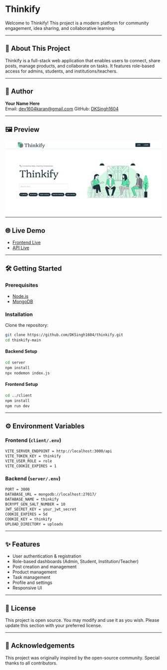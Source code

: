 
# Thinkify

Welcome to Thinkify! This project is a modern platform for community engagement, idea sharing, and collaborative learning.

---

## 🚀 About This Project

Thinkify is a full-stack web application that enables users to connect, share posts, manage products, and collaborate on tasks. It features role-based access for admins, students, and institutions/teachers.

---

## 👤 Author

**Your Name Here**  
Email: dev1604karan@gmail.com 
GitHub: [DKSingh1604](https://github.com/DKSingh1604)

---

## 🖼️ Preview

![Preview](preview.png)

---

## 🌐 Live Demo

<!-- Update these links if you deploy your own version -->
- [Frontend Live](https://your-frontend-url.com)
- [API Live](https://your-backend-url.com)

---

## 🛠️ Getting Started

### Prerequisites
- [Node.js](https://nodejs.org/)
- [MongoDB](https://www.mongodb.com/)

### Installation

Clone the repository:
```sh
git clone https://github.com/DKSingh1604/thinkify.git
cd thinkify-main
```

#### Backend Setup
```sh
cd server
npm install
npx nodemon index.js
```

#### Frontend Setup
```sh
cd ../client
npm install
npm run dev
```

---

## ⚙️ Environment Variables

### Frontend (`client/.env`)
```
VITE_SERVER_ENDPOINT = http://localhost:3000/api
VITE_TOKEN_KEY = thinkify
VITE_USER_ROLE = role
VITE_COOKIE_EXPIRES = 1
```

### Backend (`server/.env`)
```
PORT = 3000
DATABASE_URL = mongodb://localhost:27017/
DATABASE_NAME = thinkify
BCRYPT_GEN_SALT_NUMBER = 10
JWT_SECRET_KEY = your_jwt_secret
COOKIE_EXPIRES = 5d
COOKIE_KEY = thinkify
UPLOAD_DIRECTORY = uploads
```

---

## ✨ Features

- User authentication & registration
- Role-based dashboards (Admin, Student, Institution/Teacher)
- Post creation and management
- Product management
- Task management
- Profile and settings
- Responsive UI

---

## 📄 License

This project is open source. You may modify and use it as you wish. Please update this section with your preferred license.

---

## 🙏 Acknowledgements

This project was originally inspired by the open-source community. Special thanks to all contributors.
